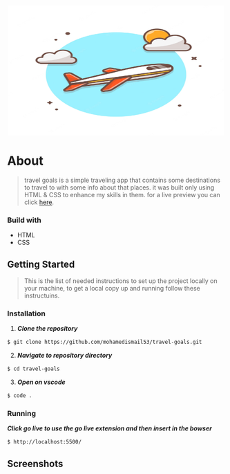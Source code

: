 <p align="center">
  <img width="500" height="300" src="https://github.com/mohamedismail53/travel-goals/blob/master/images/icons/favicon.jpg">
</p>


# About 
> travel goals is a simple traveling app that contains some destinations to travel to with some info about that places. it was built only using HTML & CSS to enhance my skills in them. for a live preview you can click <a href="https://capable-unicorn-d2daa5.netlify.app/">here</a>.

### Build with
- HTML
- CSS

## Getting Started
> This is the list of needed instructions to set up the project locally on your machine, to get a local copy up and running follow these instructuins.

### Installation

1. **_Clone the repository_**

```sh
$ git clone https://github.com/mohamedismail53/travel-goals.git
```
2. **_Navigate to repository directory_**
```sh
$ cd travel-goals
```

3. **_Open on vscode_**
```sh
$ code .
```

### Running
**_Click go live to use the go live extension and then insert in the bowser_**
```sh
$ http://localhost:5500/
```

## Screenshots

<div align="center" width="500px">

</div>

